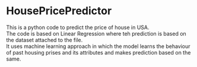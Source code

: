 # HousePricePredictor
This is a python code to predict the price of house in USA.  
The code is based on Linear Regression where teh prediction is based on the dataset attached to the file.  
It uses machine learning approach in which the model learns the behaviour of past housing prises and its attributes and makes prediction based on the same.
